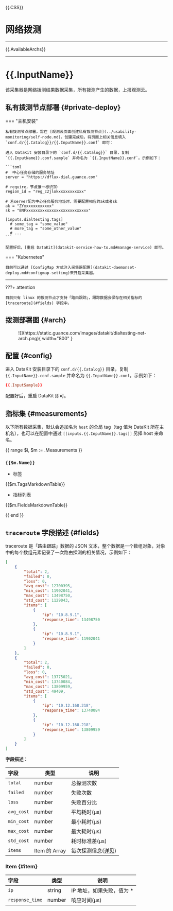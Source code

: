 {{.CSS}}
# 网络拨测
---

{{.AvailableArchs}}

---

# {{.InputName}}

该采集器是网络拨测结果数据采集，所有拨测产生的数据，上报观测云。

## 私有拨测节点部署 {#private-deploy}

=== "主机安装"

    私有拨测节点部署，需在 [观测云页面创建私有拨测节点](../usability-monitoring/self-node.md)。创建完成后，将页面上相关信息填入 `conf.d/{{.Catalog}}/{{.InputName}}.conf` 即可：

    进入 DataKit 安装目录下的 `conf.d/{{.Catalog}}` 目录，复制 `{{.InputName}}.conf.sample` 并命名为 `{{.InputName}}.conf`。示例如下：
    
    ```toml
    #  中心任务存储的服务地址
    server = "https://dflux-dial.guance.com"
    
    # require，节点惟一标识ID
    region_id = "reg_c2jlokxxxxxxxxxxx"
    
    # 若server配为中心任务服务地址时，需要配置相应的ak或者sk
    ak = "ZYxxxxxxxxxxxx"
    sk = "BNFxxxxxxxxxxxxxxxxxxxxxxxxxxx"
    
    [inputs.dialtesting.tags]
      # some_tag = "some_value"
      # more_tag = "some_other_value"
      # ...
    ```

    配置好后，[重启 DataKit](datakit-service-how-to.md#manage-service) 即可。

=== "Kubernetes"

    目前可以通过 [ConfigMap 方式注入采集器配置](datakit-daemonset-deploy.md#configmap-setting)来开启采集器。

--- 

???+ attention

    目前只有 linux 的拨测节点才支持「路由跟踪」，跟踪数据会保存在相关指标的 [traceroute](#fields) 字段中。

## 拨测部署图 {#arch}

<figure markdown>
  ![](https://static.guance.com/images/datakit/dialtesting-net-arch.png){ width="800" }
</figure>

## 配置 {#config}

进入 DataKit 安装目录下的 `conf.d/{{.Catalog}}` 目录，复制 `{{.InputName}}.conf.sample` 并命名为 `{{.InputName}}.conf`。示例如下：

```toml
{{.InputSample}}
```

配置好后，重启 DataKit 即可。

## 指标集 {#measurements}

以下所有数据采集，默认会追加名为 `host` 的全局 tag（tag 值为 DataKit 所在主机名），也可以在配置中通过 `[[inputs.{{.InputName}}.tags]]` 另择 host 来命名。

{{ range $i, $m := .Measurements }}

### `{{$m.Name}}`

-  标签

{{$m.TagsMarkdownTable}}

- 指标列表

{{$m.FieldsMarkdownTable}}

{{ end }}


## `traceroute` 字段描述 {#fields}

traceroute 是「路由跟踪」数据的 JSON 文本，整个数据是一个数组对象，对象中的每个数组元素记录了一次路由探测的相关情况，示例如下：

```json
[
    {
        "total": 2,
        "failed": 0,
        "loss": 0,
        "avg_cost": 12700395,
        "min_cost": 11902041,
        "max_cost": 13498750,
        "std_cost": 1129043,
        "items": [
            {
                "ip": "10.8.9.1",
                "response_time": 13498750
            },
            {
                "ip": "10.8.9.1",
                "response_time": 11902041
            }
        ]
    },
    {
        "total": 2,
        "failed": 0,
        "loss": 0,
        "avg_cost": 13775021,
        "min_cost": 13740084,
        "max_cost": 13809959,
        "std_cost": 49409,
        "items": [
            {
                "ip": "10.12.168.218",
                "response_time": 13740084
            },
            {
                "ip": "10.12.168.218",
                "response_time": 13809959
            }
        ]
    }
]
```

**字段描述：**

| 字段       | 类型          | 说明                        |
| :---       | ---           | ---                         |
| `total`    | number        | 总探测次数                  |
| `failed`   | number        | 失败次数                    |
| `loss`     | number        | 失败百分比                  |
| `avg_cost` | number        | 平均耗时(μs)                |
| `min_cost` | number        | 最小耗时(μs)                |
| `max_cost` | number        | 最大耗时(μs)                |
| `std_cost` | number        | 耗时标准差(μs)              |
| `items`    | Item 的 Array | 每次探测信息([详见](dialtesting.md#item)) |

### Item {#item}

| 字段            | 类型   | 说明                      |
| :---            | ---    | ---                       |
| `ip`            | string | IP 地址，如果失败，值为 * |
| `response_time` | number | 响应时间(μs)              |

